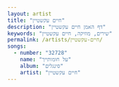 ```yaml
---
layout: artist
title: "חיים עקשטיין"
description: "דף האמן חיים עקשטיין"
keywords: "שירים, מוזיקה, חיים עקשטיין"
permalink: /artists/חיים-עקשטיין/
songs:
  - number: "32728"
    name: "על חומותייך"
    album: "סינגלים"
    artist: "חיים עקשטיין"
---
```

